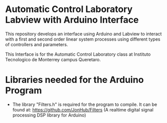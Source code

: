 # Automatic Control Laboratory Labview with Arduino Interface
This repository develops an interface using Arduino and Labview to interact with a first and second order linear system processes using different types of controllers and parameters.

This Interface is for the Automatic Control Laboratory class at Instituto Tecnologico de Monterrey campus Queretaro.


# Libraries needed for the Arduino Program

- The library "Filters.h" is required for the program to compile. It can be found at: https://github.com/JonHub/Filters (A realtime digital signal processing DSP library for Arduino)